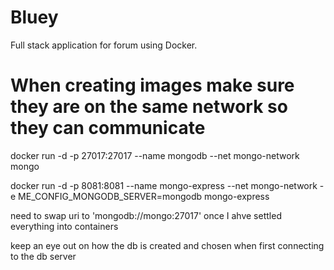 # Bluey
Full stack application for forum using Docker.

# When creating images make sure they are on the same network so they can communicate

docker run -d -p 27017:27017 --name mongodb --net mongo-network mongo

docker run -d -p 8081:8081 --name mongo-express --net mongo-network -e ME_CONFIG_MONGODB_SERVER=mongodb mongo-express

need to swap uri to 'mongodb://mongo:27017' once I ahve settled everything into containers

keep an eye out on how the db is created and chosen when first connecting to the db server